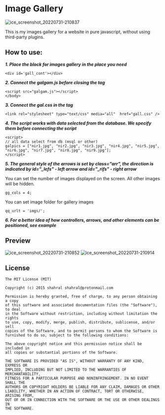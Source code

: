# Image Gallery
![ice_screenshot_20220731-210837](https://user-images.githubusercontent.com/22084187/182040252-72cc1bfe-2a28-4509-9689-7b5814333e0f.png)

This is my images gallery for a website in pure javascript, without using third-party plugins.

## How to use:

***1. Place the block for images gallery in the place you need***
```
<div id='gall_cont'></div>
```

***2. Connect the galgam.js before closing the tag <body>***
```
<script src="galgam.js"></script>
</body>
```

***3. Connect the gal.css in the tag <head>***
```
<link rel="stylesheet" type="text/css" media="all"  href="gall.css" />
```

***4. The script works with data selected from the database. We specify them before connecting the script***

```
<script>
// all data select from db (msql or other)
galpics = ["nir1.jpg", "nir2.jpg", "nir3.jpg", "nir4.jpg", "nir5.jpg", "nir6.jpg", "nir7.jpg", "nir8.jpg", "nir9.jpg"];
</script>
```

***5. The general style of the arrows is set by class="arr", the direction is indicated by id="_lefs" - left arrow and id="_rifs" - right arrow***

You can set the number of images displayed on the screen. All other images will be hidden.
```
gg_cols = 4;
```
You can set image folder for gallery images
```
qq_urlt = 'imgs/';
```

***6. For a better idea of how controllers, arrows, and other elements can be positioned, see example***


## Preview
![ice_screenshot_20220731-210852](https://user-images.githubusercontent.com/22084187/182040285-7ddca4fa-1d3a-413f-bce7-79526463fb94.png)
![ice_screenshot_20220731-210914](https://user-images.githubusercontent.com/22084187/182040291-fd004db4-91d1-40c4-b9db-9797564494af.png)


## License
```
The MIT License (MIT)

Copyright (c) 2015 shahral shahral@protonmail.com

Permission is hereby granted, free of charge, to any person obtaining a copy
of this software and associated documentation files (the "Software"), to deal
in the Software without restriction, including without limitation the rights
to use, copy, modify, merge, publish, distribute, sublicense, and/or sell
copies of the Software, and to permit persons to whom the Software is
furnished to do so, subject to the following conditions:

The above copyright notice and this permission notice shall be included in
all copies or substantial portions of the Software.

THE SOFTWARE IS PROVIDED "AS IS", WITHOUT WARRANTY OF ANY KIND, EXPRESS OR
IMPLIED, INCLUDING BUT NOT LIMITED TO THE WARRANTIES OF MERCHANTABILITY,
FITNESS FOR A PARTICULAR PURPOSE AND NONINFRINGEMENT. IN NO EVENT SHALL THE
AUTHORS OR COPYRIGHT HOLDERS BE LIABLE FOR ANY CLAIM, DAMAGES OR OTHER
LIABILITY, WHETHER IN AN ACTION OF CONTRACT, TORT OR OTHERWISE, ARISING FROM,
OUT OF OR IN CONNECTION WITH THE SOFTWARE OR THE USE OR OTHER DEALINGS IN
THE SOFTWARE.
```



